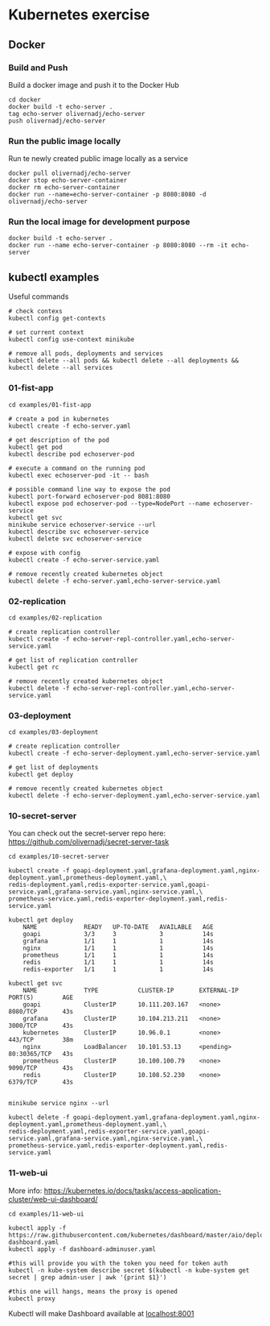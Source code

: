 # Kubernetes exercise 

## Docker

### Build and Push
Build a docker image and push it to the Docker Hub 
```
cd docker
docker build -t echo-server .
tag echo-server olivernadj/echo-server
push olivernadj/echo-server
```

### Run the public image locally
Run te newly created public image locally as a service
```
docker pull olivernadj/echo-server
docker stop echo-server-container
docker rm echo-server-container
docker run --name=echo-server-container -p 8080:8080 -d olivernadj/echo-server
```

### Run the local image for development purpose
```
docker build -t echo-server .
docker run --name echo-server-container -p 8080:8080 --rm -it echo-server
```

## kubectl examples

Useful commands
```
# check contexs
kubectl config get-contexts

# set current context
kubectl config use-context minikube

# remove all pods, deployments and services
kubectl delete --all pods && kubectl delete --all deployments && kubectl delete --all services

```


### 01-fist-app
```
cd examples/01-fist-app

# create a pod in kubernetes
kubectl create -f echo-server.yaml

# get description of the pod
kubectl get pod
kubectl describe pod echoserver-pod

# execute a command on the running pod
kubectl exec echoserver-pod -it -- bash

# possible command line way to expose the pod
kubectl port-forward echoserver-pod 8081:8080
kubectl expose pod echoserver-pod --type=NodePort --name echoserver-service
kubectl get svc
minikube service echoserver-service --url
kubectl describe svc echoserver-service
kubectl delete svc echoserver-service

# expose with config
kubectl create -f echo-server-service.yaml

# remove recently created kubernetes object
kubectl delete -f echo-server.yaml,echo-server-service.yaml
```

### 02-replication
```
cd examples/02-replication

# create replication controller
kubectl create -f echo-server-repl-controller.yaml,echo-server-service.yaml

# get list of replication controller
kubectl get rc

# remove recently created kubernetes object
kubectl delete -f echo-server-repl-controller.yaml,echo-server-service.yaml
```

### 03-deployment
```
cd examples/03-deployment

# create replication controller
kubectl create -f echo-server-deployment.yaml,echo-server-service.yaml

# get list of deployments
kubectl get deploy

# remove recently created kubernetes object
kubectl delete -f echo-server-deployment.yaml,echo-server-service.yaml
```

### 10-secret-server

You can check out the secret-server repo here:
https://github.com/olivernadj/secret-server-task

```
cd examples/10-secret-server

kubectl create -f goapi-deployment.yaml,grafana-deployment.yaml,nginx-deployment.yaml,prometheus-deployment.yaml,\
redis-deployment.yaml,redis-exporter-service.yaml,goapi-service.yaml,grafana-service.yaml,nginx-service.yaml,\
prometheus-service.yaml,redis-exporter-deployment.yaml,redis-service.yaml

kubectl get deploy
    NAME             READY   UP-TO-DATE   AVAILABLE   AGE
    goapi            3/3     3            3           14s
    grafana          1/1     1            1           14s
    nginx            1/1     1            1           14s
    prometheus       1/1     1            1           14s
    redis            1/1     1            1           14s
    redis-exporter   1/1     1            1           14s

kubectl get svc
    NAME             TYPE           CLUSTER-IP       EXTERNAL-IP   PORT(S)        AGE
    goapi            ClusterIP      10.111.203.167   <none>        8080/TCP       43s
    grafana          ClusterIP      10.104.213.211   <none>        3000/TCP       43s
    kubernetes       ClusterIP      10.96.0.1        <none>        443/TCP        38m
    nginx            LoadBalancer   10.101.53.13     <pending>     80:30365/TCP   43s
    prometheus       ClusterIP      10.100.100.79    <none>        9090/TCP       43s
    redis            ClusterIP      10.108.52.230    <none>        6379/TCP       43s


minikube service nginx --url

kubectl delete -f goapi-deployment.yaml,grafana-deployment.yaml,nginx-deployment.yaml,prometheus-deployment.yaml,\
redis-deployment.yaml,redis-exporter-service.yaml,goapi-service.yaml,grafana-service.yaml,nginx-service.yaml,\
prometheus-service.yaml,redis-exporter-deployment.yaml,redis-service.yaml

```


### 11-web-ui

More info: https://kubernetes.io/docs/tasks/access-application-cluster/web-ui-dashboard/

```
cd examples/11-web-ui

kubectl apply -f https://raw.githubusercontent.com/kubernetes/dashboard/master/aio/deploy/recommended/kubernetes-dashboard.yaml
kubectl apply -f dashboard-adminuser.yaml

#this will provide you with the token you need for token auth
kubectl -n kube-system describe secret $(kubectl -n kube-system get secret | grep admin-user | awk '{print $1}')

#this one will hangs, means the proxy is opened
kubectl proxy
```
Kubectl will make Dashboard available at [localhost:8001](http://localhost:8001/api/v1/namespaces/kube-system/services/https:kubernetes-dashboard:/proxy/.)
